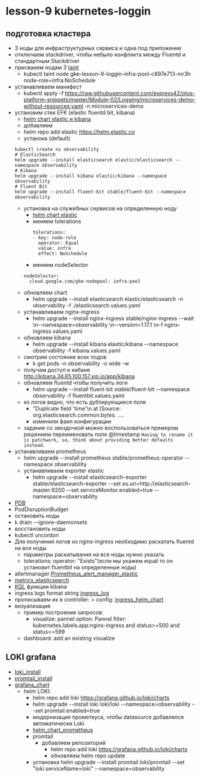# lesson-9 kubernetes-loggin 

## подготовка кластера
 - 3 ноды для инфраструктурных сервиса и одна под приложение
 - отключаем stackdriver, чтобы небыло конфликта между Fluentd и стандартным Stackdriver
 - присваием нодам 3 [taint](https://kubernetes.io/docs/concepts/configuration/taint-and-toleration/)
   - kubectl taint node gke-lesson-9-loggin-infra-pool-c897e713-mr3h node-role=infra:NoSchedule
 - устанавливаем манифест
   - kubectl apply -f https://raw.githubusercontent.com/express42/otus-platform-snippets/master/Module-02/Logging/microservices-demo-without-resources.yaml -n microservices-demo
 - установим стек EFK (elastic fluentd bit, kibana)
   - [helm chart elastic и kibana](https://github.com/elastic/helm-charts)
    - добавляем 
     - helm repo add elastic https://helm.elastic.co
    - устанока (default)
     ```
     kubectl create ns observability
     # ElasticSearch
     helm upgrade --install elasticsearch elastic/elasticsearch --namespace observability
     # Kibana
     helm upgrade --install kibana elastic/kibana --namespace observability
     # Fluent Bit
     helm upgrade --install fluent-bit stable/fluent-bit --namespace observability
     ```
    - установка на служебных сервисов на определенную ноду
      - [helm chart elastic](https://github.com/elastic/helm-charts/tree/master/elasticsearch)
      - меняем tolerations 
        ```
        tolerations:
        - key: node-role
          operator: Equal
          value: infra
          effect: NoSchedule  
        ```
      -  меняем nodeSelector
        ```
        nodeSelector:
          cloud.google.com/gke-nodepool: infra-pool
        ```
    - обновляем chart
      - helm upgrade --install elasticsearch elastic/elasticsearch -n observability -f ./elasticsearch.values.yaml
    - устанавливаем nginx-ingress
      - helm upgrade --install nginx-ingress stable/nginx-ingress --wait \\n--namespace=observability \\n--version=1.17.1 \\n-f nginx-ingress.values.yaml
    - обновляем kibana
      - helm upgrade --install kibana elastic/kibana --namespace observability -f kibana.values.yaml
    - смотрим состояние всех подов
      - k get pods -n observability -o wide -w
    - получам доступ к кибане http://kibana.34.65.100.157.xip.io/app/kibana
    - обновляем fluentd чтобы получить логи
      - helm upgrade --install fluent-bit stable/fluent-bit --namespace observability -f fluentbit.values.yaml
    - из логов видно, что есть дублирующиеся поля
      - "Duplicate field 'time'\n at [Source: org.elasticsearch.common.bytes. ....
      - изменили фаил конфигурации
    - задание со звездочкой можно воспользоваться премером решением переименовать поле @timestamp ```Having to rename it is patchwork, so, think about providing better defaults instead.```
 - устанавливаем prometheus
   - helm upgrade --install prometheus stable/prometheus-operator --namespace observability
   - устанавливаем exporter elastic
     - helm upgrade --install elasticsearch-exporter stable/elasticsearch-exporter --set es.uri=http://elasticsearch-master:9200 --set serviceMonitor.enabled=true --namespace=observability
  - [PDB](https://kubernetes.io/docs/tasks/run-application/configure-pdb/)
   - PodDisruptionBudget
  - остановить ноды
   - k drain <node name> --ignore-daemonsets
  - восстановить ноды
   - kubectl uncordon <node name>
  - Для получения логов из nginx-ingress необходимо раскатать fluentd на все ноды
    - параметры раскатывания на все ноды нужно указать
     - tolerations: operator: "Exists"(если мы укажем equal то он установит fluentbit на определенные ноды)
  - allertmanager [Prometheus_alert_manager_elastic](https://github.com/justwatchcom/elasticsearch_exporter/blob/master/examples/prometheus/elasticsearch.rules)
   - [metrics_elasticsearch](https://habr.com/ru/company/yamoney/blog/358550/)
  - [KQL](https://www.elastic.co/guide/en/kibana/7.5/kuery-query.html) функции kibana
  - ingress logs format string [ingress_log](https://kubernetes.github.io/ingress-nginx/user-guide/nginx-configuration/configmap/#log-format-escape-json)
   - прописываем их в controller: > config: [ingress_helm_chart](https://github.com/helm/charts/blob/master/stable/nginx-ingress/values.yaml)
  - визуализация
    - пример построения запросов:
      - visualize: pannel option: Pannel filter: kubernetes.labels.app:nginx-ingress and status>=500 and status<=599
    - dashboard: add an existing visualize
## LOKI grafana
 - [loki_install](https://github.com/grafana/loki/blob/v1.3.0/docs/installation/README.md)
 - [promtail_install](https://github.com/grafana/loki/blob/master/docs/clients/promtail/installation.md)
 - [grafana_chart](https://github.com/grafana/loki/tree/master/production/helm)
   - helm LOKI:
     - helm repo add loki https://grafana.github.io/loki/charts
     - helm upgrade --install loki loki/loki --namespace=observability --set promtail.enabled=true
     - модернизация прометеуса, чтобы datasource добавлялся автоматически Loki
      - [helm_chart_prometheus](https://github.com/helm/charts/blob/master/stable/prometheus-operator/values.yaml)
     - promtail
       - добавляем репозиторий
         - helm repo add loki https://grafana.github.io/loki/charts
         - обновляем helm repo update
      - установка helm upgrade --install promtail loki/promtail --set "loki.serviceName=loki" --namespace=observability